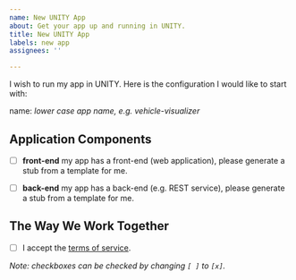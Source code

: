 ```yaml
---
name: New UNITY App
about: Get your app up and running in UNITY.
title: New UNITY App
labels: new app
assignees: ''

---
```


I wish to run my app in UNITY. Here is the configuration I would like to start with:

name: *lower case app name, e.g. vehicle-visualizer*

## Application Components

 * [ ] **front-end** my app has a front-end (web application), please generate a stub from a template for me.
 * [ ] **back-end** my app has a back-end (e.g. REST service), please generate a stub from a template for me.


## The Way We Work Together

 * [ ] I accept the [terms of service]().

*Note: checkboxes can be checked by changing `[ ]` to `[x]`.*
